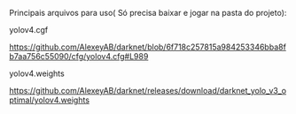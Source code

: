 Principais arquivos para uso( Só precisa baixar e jogar na pasta do projeto):

yolov4.cgf

https://github.com/AlexeyAB/darknet/blob/6f718c257815a984253346bba8fb7aa756c55090/cfg/yolov4.cfg#L989

yolov4.weights

https://github.com/AlexeyAB/darknet/releases/download/darknet_yolo_v3_optimal/yolov4.weights

